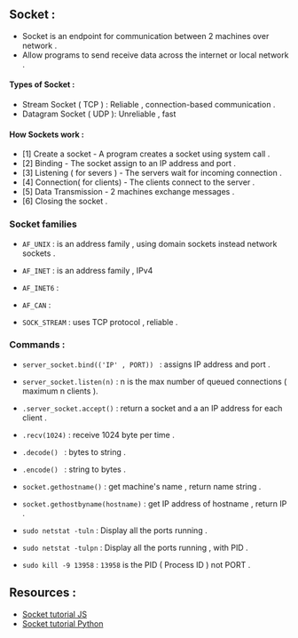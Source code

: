 ## Socket :
* Socket is an endpoint for communication between 2 machines over network .
* Allow programs to send receive data across the internet or local network .

#### Types of Socket :
* Stream Socket ( TCP )  : Reliable , connection-based communication .
* Datagram Socket ( UDP ): Unreliable , fast 

#### How Sockets work : 
* [1]   Create a socket   - A program creates a socket using system call .
* [2]   Binding           - The socket assign to an IP address and port .
* [3]   Listening ( for severs )  - The servers wait for incoming connection .
* [4]   Connection( for clients)  - The clients connect to the server .
* [5]   Data Transmission     - 2 machines exchange messages .
* [6]   Closing the socket .

### Socket families 
* `AF_UNIX`     : is an address family , using domain sockets instead network sockets .
* `AF_INET`     : is an address family , IPv4 
* `AF_INET6`    :
* `AF_CAN`      :

* `SOCK_STREAM` : uses TCP protocol , reliable .

### Commands :
* `server_socket.bind(('IP' , PORT)) ` : assigns IP address and port .
* `server_socket.listen(n)` : n is the max number of queued connections ( maximum n clients ).
* `.server_socket.accept()`  : return a socket and a an IP address for each client .
* `.recv(1024)`         : receive 1024 byte per time .
* `.decode() `   : bytes to string .
* `.encode() `   : string to bytes .

* `socket.gethostname()` : get machine's name , return name string .
* `socket.gethostbyname(hostname)` : get IP address of hostname , return IP .

* `sudo netstat -tuln`   : Display all the ports running .
* `sudo netstat -tulpn` : Display all the ports running , with PID .
* `sudo kill -9 13958`   : `13958` is the PID ( Process ID ) not PORT .



## Resources :
* [Socket tutorial JS ](https://socket.io/docs/v4/tutorial/introduction)
* [Socket tutorial Python ](https://docs.python.org/3/library/socket.html)   